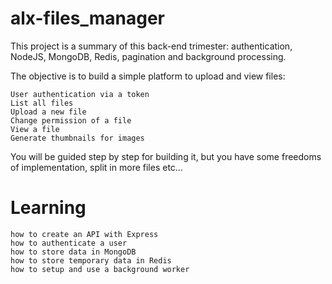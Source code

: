 alx-files_manager
=================

This project is a summary of this back-end trimester: authentication, NodeJS, MongoDB, Redis, pagination and background processing.

The objective is to build a simple platform to upload and view files:

    User authentication via a token
    List all files
    Upload a new file
    Change permission of a file
    View a file
    Generate thumbnails for images

You will be guided step by step for building it, but you have some freedoms of implementation, split in more files etc… 

Learning
==========


    how to create an API with Express
    how to authenticate a user
    how to store data in MongoDB
    how to store temporary data in Redis
    how to setup and use a background worker

